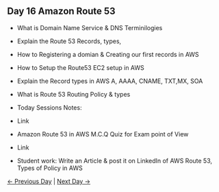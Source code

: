 ## Day 16 Amazon Route 53

 - What is Domain Name Service & DNS Terminilogies
 - Explain the Route 53 Records, types,
 - How to Registering a domian & Creating our first records in AWS
 - How to Setup the Route53 EC2 setup in AWS
 - Explain the Record types in AWS A, AAAA, CNAME, TXT,MX, SOA
 - What is Route 53 Routing Policy & types

  - Today Sessions Notes:
  - Link
  - Amazon Route 53 in AWS M.C.Q Quiz for Exam point of View
  - Link

  - Student work: Write an Article & post it on LinkedIn of AWS Route 53, Types of Policy in AWS 

 [← Previous Day](../day15/README.md) | [Next Day →](../day17/README.md)
